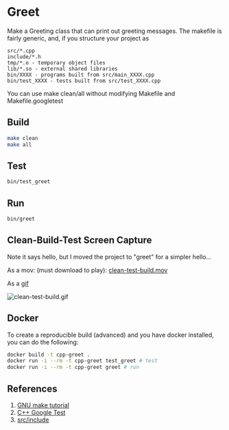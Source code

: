 # Greet

Make a Greeting class that can print out greeting messages.  The makefile is fairly generic, and, if you structure your project as

```
src/*.cpp
include/*.h
tmp/*.o - temporary object files
lib/*.so - external shared libraries
bin/XXXX - programs built from src/main_XXXX.cpp
bin/test_XXXX - tests built from src/test_XXXX.cpp
```

You can use make clean/all without modifying Makefile and Makefile.googletest


## Build

```bash
make clean
make all
```

## Test

```bash
bin/test_greet
```

## Run

```bash
bin/greet
```

## Clean-Build-Test Screen Capture

Note it says hello, but I moved the project to "greet" for a simpler hello...

As a mov: (must download to play): [clean-test-build.mov](https://raw.githubusercontent.com/wmacevoy/csci000-astudent/master/greet/clean-build-test.mov)

As a [gif](https://cloudconvert.com/mov-to-gif)

![clean-test-build.gif](clean-build-test.gif)

## Docker

To create a reproducible build (advanced) and you have docker installed, you can do the following:

```bash
docker build -t cpp-greet .
docker run -i --rm -t cpp-greet test_greet # test
docker run -i --rm -t cpp-greet greet # run
```

## References

1. [GNU make tutorial](https://linuxhint.com/gnu-make-tutorial/)
1. [C++ Google Test](https://github.com/google/googletest)
1. [src/include](https://www.learncpp.com/cpp-tutorial/89-class-code-and-header-files/)

